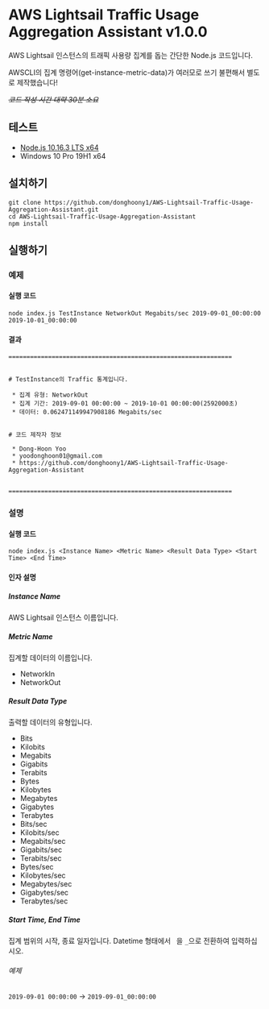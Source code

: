 # AWS Lightsail Traffic Usage Aggregation Assistant v1.0.0
AWS Lightsail 인스턴스의 트래픽 사용량 집계를 돕는 간단한 Node.js 코드입니다.

AWSCLI의 집계 명령어(get-instance-metric-data)가 여러모로 쓰기 불편해서 별도로 제작했습니다!

*~~코드 작성 시간 대략 30분 소요~~*

## 테스트
 * [Node.js 10.16.3 LTS x64](https://nodejs.org/dist/v10.16.3/node-v10.16.3-x64.msi)
 * Windows 10 Pro 19H1 x64

## 설치하기
```
git clone https://github.com/donghoony1/AWS-Lightsail-Traffic-Usage-Aggregation-Assistant.git
cd AWS-Lightsail-Traffic-Usage-Aggregation-Assistant
npm install
```

## 실행하기
### 예제
#### 실행 코드
```
node index.js TestInstance NetworkOut Megabits/sec 2019-09-01_00:00:00 2019-10-01_00:00:00
```
#### 결과
```
==============================================================


# TestInstance의 Traffic 통계입니다.

 * 집계 유형: NetworkOut
 * 집계 기간: 2019-09-01 00:00:00 ~ 2019-10-01 00:00:00(2592000초)
 * 데이터: 0.062471149947908186 Megabits/sec


# 코드 제작자 정보

 * Dong-Hoon Yoo
 * yoodonghoon01@gmail.com
 * https://github.com/donghoony1/AWS-Lightsail-Traffic-Usage-Aggregation-Assistant


==============================================================
```
### 설명
#### 실행 코드
```
node index.js <Instance Name> <Metric Name> <Result Data Type> <Start Time> <End Time>
```
#### 인자 설명
##### Instance Name
AWS Lightsail 인스턴스 이름입니다.
##### Metric Name
집계할 데이터의 이름입니다.
 * NetworkIn
 * NetworkOut
##### Result Data Type
출력할 데이터의 유형입니다.
 * Bits
 * Kilobits
 * Megabits
 * Gigabits
 * Terabits
 * Bytes
 * Kilobytes
 * Megabytes
 * Gigabytes
 * Terabytes
 * Bits/sec
 * Kilobits/sec
 * Megabits/sec
 * Gigabits/sec
 * Terabits/sec
 * Bytes/sec
 * Kilobytes/sec
 * Megabytes/sec
 * Gigabytes/sec
 * Terabytes/sec
##### Start Time, End Time
집계 범위의 시작, 종료 일자입니다. Datetime 형태에서 ``` ```을 ```_```으로 전환하여 입력하십시오.
###### 예제
```2019-09-01 00:00:00``` → ```2019-09-01_00:00:00```
